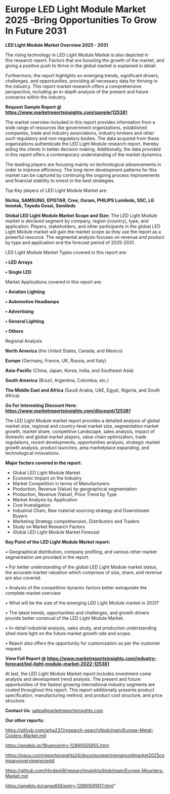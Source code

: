 # Europe LED Light Module Market 2025 -Bring Opportunities To Grow In Future 2031

<Strong> LED Light Module Market Overview 2025 - 2031</strong>

The rising technology in LED Light Module Market is also depicted in this research report. Factors that are boosting the growth of the market, and giving a positive push to thrive in the global market is explained in detail.

Furthermore, the report highlights on emerging trends, significant drivers, challenges, and opportunities, providing all necessary data for thriving in the industry. This report market research offers a comprehensive perspective, including an in-depth analysis of the present and future scenarios within the industry.

<strong>Request Sample Report @ <a href=https://www.marketreportsinsights.com/sample/125381>https://www.marketreportsinsights.com/sample/125381</a></strong>

The market overview included in this report provides information from a wide range of resources like government organizations, established companies, trade and industry associations, industry brokers and other such regulatory and non-regulatory bodies. The data acquired from these organizations authenticate the LED Light Module research report, thereby aiding the clients in better decision making. Additionally, the data provided in this report offers a contemporary understanding of the market dynamics.

The leading players are focusing mainly on technological advancements in order to improve efficiency. The long-term development patterns for this market can be captured by continuing the ongoing process improvements and financial stability to invest in the best strategies.

Top Key players of LED Light Module Market are:

<strong>Nichia, SAMSUNG, EPISTAR, Cree, Osram, PHILIPS Lumileds, SSC, LG Innotek, Toyoda Gosei, Semileds</strong>

<strong><b>Global LED Light Module Market Scope and Size:</b></strong>
The LED Light Module market is declared segment by company, region (country), type, and application. Players, stakeholders, and other participants in the global LED Light Module market will gain the market scope as they use the report as a powerful resource. The segmental analysis focuses on revenue and product by type and application and the forecast period of 2025-2031.

LED Light Module Market Types covered in this report are:

<strong>• LED Arrays

• Single LED</strong>

Market Applications covered in this report are:

<strong>• Aviation Lighting

• Automotive Headlamps

• Advertising

• General Lighting

• Others</strong> 

Regional Analysis

<strong>North America</strong> (the United States, Canada, and Mexico)

<strong>Europe</strong> (Germany, France, UK, Russia, and Italy)

<strong>Asia-Pacific</strong> (China, Japan, Korea, India, and Southeast Asia)

<strong>South America</strong> (Brazil, Argentina, Colombia, etc.)

<strong>The Middle East and Africa</strong> (Saudi Arabia, UAE, Egypt, Nigeria, and South Africa)

<strong>Go For Interesting Discount Here: <a href=https://www.marketreportsinsights.com/discount/125381>https://www.marketreportsinsights.com/discount/125381</a></strong>

The LED Light Module market report provides a detailed analysis of global market size, regional and country-level market size, segmentation market growth, market share, competitive Landscape, sales analysis, impact of domestic and global market players, value chain optimization, trade regulations, recent developments, opportunities analysis, strategic market growth analysis, product launches, area marketplace expanding, and technological innovations.

<strong><b>Major factors covered in the report:</b></strong>
<ul>
  <li>Global LED Light Module Market </li>
  <li>Economic Impact on the Industry</li>
  <li>Market Competition in terms of Manufacturers</li>
  <li>Production, Revenue (Value) by geographical segmentation</li>
  <li>Production, Revenue (Value), Price Trend by Type</li>
  <li>Market Analysis by Application</li>
  <li>Cost Investigation</li>
  <li>Industrial Chain, Raw material sourcing strategy and Downstream Buyers</li>
  <li>Marketing Strategy comprehension, Distributors and Traders</li>
  <li>Study on Market Research Factors</li>
  <li>Global LED Light Module Market Forecast</li>
</ul>

<strong><b>Key Point of the LED Light Module Market report:</b></strong>

• Geographical distribution, company profiling, and various other market segmentation are provided in the report.

• For better understanding of the global LED Light Module market status, the accurate market valuation which comprises of size, share, and revenue are also covered.

• Analysis of the competitive dynamic factors better extrapolate the complete market overview

• What will be the size of the emerging LED Light Module market in 2031?

• The latest trends, opportunities and challenges, and growth drivers provide better construal of the LED Light Module Market.

• In-detail industrial analysis, sales study, and production understanding shed more light on the future market growth rate and scope.

• Report also offers the opportunity for customization as per the customer request.

<strong><b>View Full Report @ <a href=https://www.marketreportsinsights.com/industry-forecast/led-light-module-market-2022-125381>https://www.marketreportsinsights.com/industry-forecast/led-light-module-market-2022-125381</a></b></strong>


At last, the LED Light Module Market report includes investment come analysis and development trend analysis. The present and future opportunities of the fastest growing international industry segments are coated throughout this report. This report additionally presents product specification, manufacturing method, and product cost structure, and price structure.

<strong>Contact Us:</strong>
sales@marketreportsinsights.com

<strong>Our other reports:</strong>

<a href=https://github.com/arha237/research-search/blob/main/Europe-Metal-Coolers-Market.md>https://github.com/arha237/research-search/blob/main/Europe-Metal-Coolers-Market.md</a>

<a href=https://ameblo.jp/18yam/entry-12890555955.html>https://ameblo.jp/18yam/entry-12890555955.html</a>

<a href=https://issuu.com/reportsinsights24/docs/europeringmainunitmarket2025companyoverviewrecentd>https://issuu.com/reportsinsights24/docs/europeringmainunitmarket2025companyoverviewrecentd</a>

<a href=https://github.com/Hindavii9/researchinsights/blob/main/Europe-Mounters-Market.md>https://github.com/Hindavii9/researchinsights/blob/main/Europe-Mounters-Market.md</a>

<a href=https://ameblo.jp/cargo656/entry-12890591917.html>https://ameblo.jp/cargo656/entry-12890591917.html</a>"
